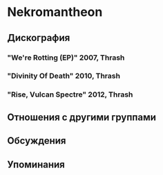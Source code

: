 # Nekromantheon



## Дискография

### "We're Rotting (EP)" 2007, Thrash



### "Divinity Of Death" 2010, Thrash



### "Rise, Vulcan Spectre" 2012, Thrash




## Отношения с другими группами


## Обсуждения


## Упоминания

